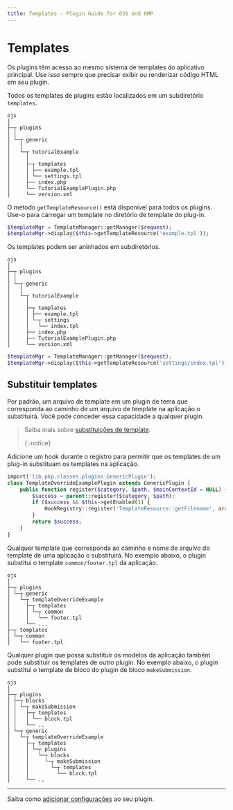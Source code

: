 ```yaml
---
title: Templates - Plugin Guide for OJS and OMP
---
```


# Templates

Os plugins têm acesso ao mesmo sistema de templates do aplicativo principal. Use isso sempre que precisar exibir ou renderizar código HTML em seu plugin.

Todos os templates de plugins estão localizados em um subdiretório `templates`.

```
ojs
│
├─┬ plugins
│ │
│ └─┬ generic
│   │
│   └─┬ tutorialExample
│     │
│     ├─┬ templates
│     │ ├── example.tpl
│     │ └── settings.tpl
│     ├── index.php
│     └── TutorialExamplePlugin.php
│     └── version.xml
```

O método `getTemplateResource()` está disponível para todos os plugins. Use-o para carregar um template no diretório de template do plug-in.

```php
$templateMgr = TemplateManager::getManager($request);
$templateMgr->display($this->getTemplateResource('example.tpl'));
```

Os templates podem ser aninhados em subdiretórios.

```
ojs
│
├─┬ plugins
│ │
│ └─┬ generic
│   │
│   └─┬ tutorialExample
│     │
│     ├─┬ templates
│     │ ├── example.tpl
│     │ └─┬ settings
│     │   └── index.tpl
│     ├── index.php
│     ├── TutorialExamplePlugin.php
│     └── version.xml
```
```php
$templateMgr = TemplateManager::getManager($request);
$templateMgr->display($this->getTemplateResource('settings/index.tpl'));
```

## Substituir templates

Por padrão, um arquivo de template em um plugin de tema que corresponda ao caminho de um arquivo de template na aplicação o substituirá. Você pode conceder essa capacidade a qualquer plugin.

> Saiba mais sobre [substituições de template](/pkp-theming-guide/en/html-smarty). 
> 
> {:.notice}

Adicione um hook durante o registro para permitir que os templates de um plug-in substituam os templates na aplicação.

```php
import('lib.pkp.classes.plugins.GenericPlugin');
class TemplateOverrideExamplePlugin extends GenericPlugin {
    public function register($category, $path, $mainContextId = NULL) {
        $success = parent::register($category, $path);
        if ($success && $this->getEnabled()) {
            HookRegistry::register('TemplateResource::getFilename', array($this, '_overridePluginTemplates'));
        }
        return $success;
    }
}
```

Qualquer template que corresponda ao caminho e nome de arquivo do template de uma aplicação o substituirá. No exemplo abaixo, o plugin substitui o template `common/footer.tpl` da aplicação.

```
ojs
│
├─┬ plugins
│ └─┬ generic
│   └─┬ templateOverrideExample
│     ├─┬ templates
│     │ └─┬ common
│     │   └── footer.tpl
│     └── ...
├─┬ templates
│ └─┬ common
│   └── footer.tpl
```

Qualquer plugin que possa substituir os modelos da aplicação também pode substituir os templates de outro plugin. No exemplo abaixo, o plugin substitui o template de bloco do plugin de bloco `makeSubmission`.

```
ojs
│
├─┬ plugins
│ ├─┬ blocks
│ │ └─┬ makeSubmission
│ │   ├─┬ templates
│ │   │ └── block.tpl
│ │   └── ..
│ └─┬ generic
│   └─┬ templateOverrideExample
│     ├─┬ templates
│     │ └─┬ plugins
│     │   └─┬ blocks
│     │     └─┬ makeSubmission
│     │       └─┬ templates
│     │         └── block.tpl
│     └── ..
```

---

Saiba como [adicionar configurações](./settings) ao seu plugin.